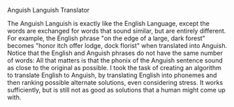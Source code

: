 Anguish Languish Translator

The Anguish Languish is exactly like the English Language, except the words are exchanged for words that sound similar, but are entirely different. For example, the English phrase "on the edge of a large, dark forest" becomes "honor itch offer lodge, dock florist" when translated into Anguish. Notice that the English and Anguish phrases do not have the same number of words: All that matters is that the phonix of the Anguish sentence sound as close to the original as possible. I took the task of creating an algorithm to translate English to Anguish, by translating English into phonemes and then ranking possible alternate solutions, even considering stress. It works sufficiently, but is still not as good as solutions that a human might come up with.
